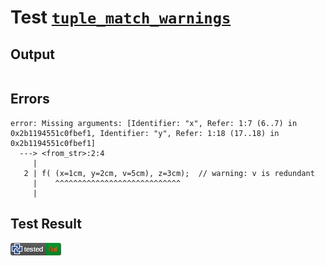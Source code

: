# Test [`tuple_match_warnings`](/doc/structure/arguments.md#L119)

## Output

```,plain
```

## Errors

```,plain
error: Missing arguments: [Identifier: "x", Refer: 1:7 (6..7) in 0x2b1194551c0fbef1, Identifier: "y", Refer: 1:18 (17..18) in 0x2b1194551c0fbef1]
  ---> <from_str>:2:4
     |
   2 | f( (x=1cm, y=2cm, v=5cm), z=3cm);  // warning: v is redundant
     |    ^^^^^^^^^^^^^^^^^^^^^^^^^^^^
     |
```

## Test Result

![FAILED AS EXPECTED](/doc/structure/.test/tuple_match_warnings.png)
